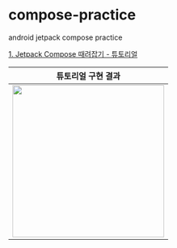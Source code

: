 # compose-practice
android jetpack compose practice


[1. Jetpack Compose 때려잡기 - 튜토리얼](https://velog.io/@dddooo9/Android-Jetpack-Compose-%EB%95%8C%EB%A0%A4%EC%9E%A1%EA%B8%B0-%ED%8A%9C%ED%86%A0%EB%A6%AC%EC%96%BC)

|튜토리얼 구현 결과|
|:---:|
|<img src="https://user-images.githubusercontent.com/64943924/168121500-2da9fb47-0304-4e1b-880a-7d9d67817e66.gif" width=300/>|
